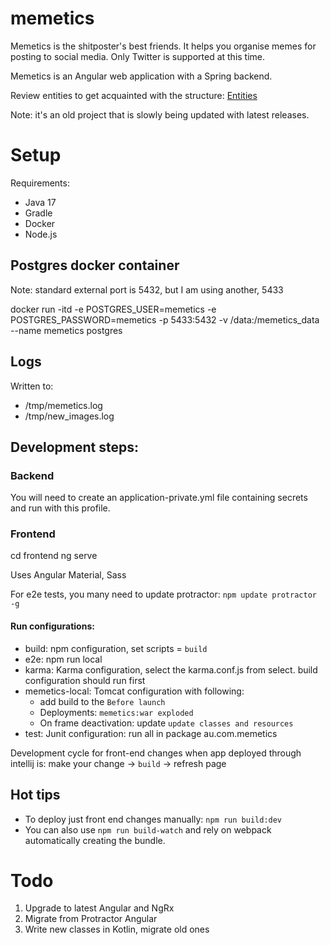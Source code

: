 # memetics
Memetics is the shitposter's best friends. It helps you organise memes for posting to social media. 
Only Twitter is supported at this time.

Memetics is an Angular web application with a Spring backend.

Review entities to get acquainted with the structure: [Entities](Entities.md)

Note: it's an old project that is slowly being updated with latest releases.

# Setup

Requirements:
- Java 17
- Gradle
- Docker
- Node.js

## Postgres docker container

Note: standard external port is 5432, but I am using another, 5433

docker run -itd -e POSTGRES_USER=memetics -e POSTGRES_PASSWORD=memetics -p 5433:5432 -v /data:/memetics_data --name memetics postgres

## Logs

Written to:
- /tmp/memetics.log
- /tmp/new_images.log

## Development steps:

### Backend
You will need to create an application-private.yml file containing secrets and run with this profile.

### Frontend

cd frontend
ng serve

Uses Angular Material, Sass

For e2e tests, you many need to update protractor: `npm update protractor -g`

#### Run configurations:

- build: npm configuration, set scripts = `build`
- e2e: npm run local
- karma: Karma configuration, select the karma.conf.js from select. build configuration should run first
- memetics-local: Tomcat configuration with following:
    - add build to the `Before launch` 
    - Deployments: `memetics:war exploded`
    - On frame deactivation: update `update classes and resources`
- test: Junit configuration: run all in package au.com.memetics

Development cycle for front-end changes when app deployed through intellij is: make your change -> `build` -> refresh page

## Hot tips

- To deploy just front end changes manually: `npm run build:dev`
- You can also use `npm run build-watch` and rely on webpack automatically creating the bundle.

# Todo

1. Upgrade to latest Angular and NgRx
2. Migrate from Protractor Angular
3. Write new classes in Kotlin, migrate old ones